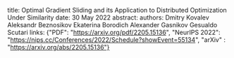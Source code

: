 title: Optimal Gradient Sliding and its Application to Distributed Optimization Under Similarity
date: 30 May 2022
abstract: 
authors:        Dmitry Kovalev
                Aleksandr Beznosikov
                Ekaterina Borodich
                Alexander Gasnikov
                Gesualdo Scutari
links: {"PDF": "https://arxiv.org/pdf/2205.15136", "NeurIPS 2022": "https://nips.cc/Conferences/2022/Schedule?showEvent=55134", "arXiv" : "https://arxiv.org/abs/2205.15136"}